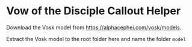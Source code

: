 # Vow of the Disciple Callout Helper

Download the Vosk model from https://alphacephei.com/vosk/models.

Extract the Vosk model to the root folder here and name the folder `model`